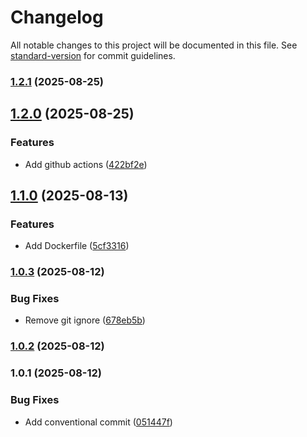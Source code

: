 # Changelog

All notable changes to this project will be documented in this file. See [standard-version](https://github.com/conventional-changelog/standard-version) for commit guidelines.

### [1.2.1](https://github.com/wakabibrian/recipe-app-api/compare/v1.2.0...v1.2.1) (2025-08-25)

## [1.2.0](https://github.com/wakabibrian/recipe-app-api/compare/v1.1.0...v1.2.0) (2025-08-25)


### Features

* Add github actions ([422bf2e](https://github.com/wakabibrian/recipe-app-api/commit/422bf2e9fa60bb7393e5c6514734d6e18054181a))

## [1.1.0](https://github.com/wakabibrian/recipe-app-api/compare/v1.0.3...v1.1.0) (2025-08-13)


### Features

* Add Dockerfile ([5cf3316](https://github.com/wakabibrian/recipe-app-api/commit/5cf331628f99837e2b49c31d2762215f3216d14f))

### [1.0.3](https://github.com/wakabibrian/recipe-app-api/compare/v1.0.2...v1.0.3) (2025-08-12)


### Bug Fixes

* Remove git ignore ([678eb5b](https://github.com/wakabibrian/recipe-app-api/commit/678eb5b75dbd48d3e40301e2923ccbceb0e909d1))

### [1.0.2](https://github.com/wakabibrian/recipe-app-api/compare/v1.0.1...v1.0.2) (2025-08-12)

### 1.0.1 (2025-08-12)


### Bug Fixes

* Add conventional commit ([051447f](https://github.com/wakabibrian/recipe-app-api/commit/051447fcf7b9f72d55d9b15cbf3b4d9266031cc7))
